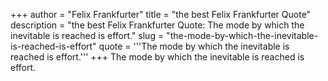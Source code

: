 +++
author = "Felix Frankfurter"
title = "the best Felix Frankfurter Quote"
description = "the best Felix Frankfurter Quote: The mode by which the inevitable is reached is effort."
slug = "the-mode-by-which-the-inevitable-is-reached-is-effort"
quote = '''The mode by which the inevitable is reached is effort.'''
+++
The mode by which the inevitable is reached is effort.
